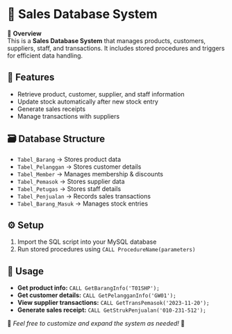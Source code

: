 # 🛒 Sales Database System

📌 **Overview**  
This is a **Sales Database System** that manages products, customers, suppliers, staff, and transactions. It includes stored procedures and triggers for efficient data handling.

## 🚀 Features  
- Retrieve product, customer, supplier, and staff information  
- Update stock automatically after new stock entry  
- Generate sales receipts  
- Manage transactions with suppliers  

## 🗃️ Database Structure  
- `Tabel_Barang` → Stores product data  
- `Tabel_Pelanggan` → Stores customer details  
- `Tabel_Member` → Manages membership & discounts  
- `Tabel_Pemasok` → Stores supplier data  
- `Tabel_Petugas` → Stores staff details  
- `Tabel_Penjualan` → Records sales transactions  
- `Tabel_Barang_Masuk` → Manages stock entries  

## ⚙️ Setup  
1. Import the SQL script into your MySQL database  
2. Run stored procedures using `CALL ProcedureName(parameters)`  

## 📌 Usage  
- **Get product info:** `CALL GetBarangInfo('T01SHP');`  
- **Get customer details:** `CALL GetPelangganInfo('GW01');`  
- **View supplier transactions:** `CALL GetTransPemasok('2023-11-20');`  
- **Generate sales receipt:** `CALL GetStrukPenjualan('010-231-512');`  

📌 *Feel free to customize and expand the system as needed!* 🚀  
